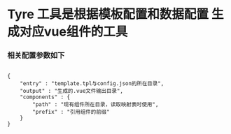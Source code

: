 # Tyre 工具是根据模板配置和数据配置 生成对应vue组件的工具
### 相关配置参数如下

<pre><code>
{
    "entry" : "template.tpl与config.json的所在目录",
    "output" : "生成的.vue文件输出目录",
    "components" : {
        "path" : "现有组件所在目录，读取映射表时使用",
        "prefix" : "引用组件的前缀"
    }
}
</code></pre>